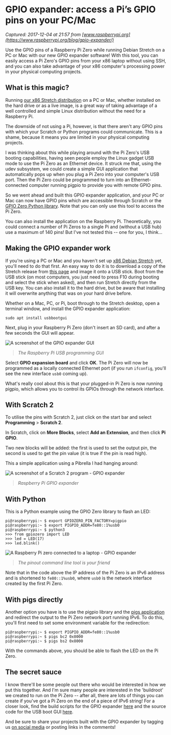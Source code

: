 # GPIO expander: access a Pi’s GPIO pins on your PC/Mac

_Captured: 2017-12-04 at 21:57 from [www.raspberrypi.org](https://www.raspberrypi.org/blog/gpio-expander/)_

Use the GPIO pins of a Raspberry Pi Zero while running Debian Stretch on a PC or Mac with our new GPIO expander software! With this tool, you can easily access a Pi Zero's GPIO pins from your x86 laptop without using SSH, and you can also take advantage of your x86 computer's processing power in your physical computing projects.

## What is this magic?

Running [our x86 Stretch distribution](https://www.raspberrypi.org/blog/stretch-pcs-macs-raspbian-update/) on a PC or Mac, whether installed on the hard drive or as a live image, is a great way of taking advantage of a well controlled and simple Linux distribution without the need for a Raspberry Pi.

The downside of not using a Pi, however, is that there aren't any GPIO pins with which your Scratch or Python programs could communicate. This is a shame, because it means you are limited in your physical computing projects.

I was thinking about this while playing around with the Pi Zero's USB booting capabilities, having seen people employ the Linux gadget USB mode to use the Pi Zero as an Ethernet device. It struck me that, using the udev subsystem, we could create a simple GUI application that automatically pops up when you plug a Pi Zero into your computer's USB port. Then the Pi Zero could be programmed to turn into an Ethernet-connected computer running pigpio to provide you with remote GPIO pins.

So we went ahead and built this GPIO expander application, and your PC or Mac can now have GPIO pins which are accessible through Scratch or the [GPIO Zero Python library](https://www.raspberrypi.org/blog/gpio-zero-update/). Note that you can only use this tool to access the Pi Zero.

You can also install the application on the Raspberry Pi. Theoretically, you could connect a number of Pi Zeros to a single Pi and (without a USB hub) use a maximum of 140 pins! But I've not tested this -- one for you, I think…

## Making the GPIO expander work

If you're using a PC or Mac and you haven't set up [x86 Debian Stretch](https://www.raspberrypi.org/blog/stretch-pcs-macs-raspbian-update/) yet, you'll need to do that first. An easy way to do it is to download a copy of the Stretch release from [this page](https://www.raspberrypi.org/downloads/raspberry-pi-desktop/) and image it onto a USB stick. Boot from the USB stick (on most computers, you just need to press F10 during booting and select the stick when asked), and then run Stretch directly from the USB key. You can also install it to the hard drive, but be aware that installing it will overwrite anything that was on your hard drive before.

Whether on a Mac, PC, or Pi, boot through to the Stretch desktop, open a terminal window, and install the GPIO expander application:
    
    
    sudo apt install usbbootgui

Next, plug in your Raspberry Pi Zero (don't insert an SD card), and after a few seconds the GUI will appear.

![A screenshot of the GPIO expander GUI](https://www.raspberrypi.org/app/uploads/2017/11/2017-11-22-095856_1920x1200_scrot.png)

> _The Raspberry Pi USB programming GUI_

Select **GPIO expansion board** and click **OK**. The Pi Zero will now be programmed as a locally connected Ethernet port (if you run `ifconfig`, you'll see the new interface `usb0` coming up).

What's really cool about this is that your plugged-in Pi Zero is now running pigpio, which allows you to control its GPIOs through the network interface.

## With Scratch 2

To utilise the pins with Scratch 2, just click on the start bar and select **Programming** > **Scratch 2**.

In Scratch, click on **More Blocks**, select **Add an Extension**, and then click **Pi GPIO**.

Two new blocks will be added: the first is used to set the output pin, the second is used to get the pin value (it is true if the pin is read high).

This a simple application using a Pibrella I had hanging around:

![A screenshot of a Scratch 2 program - GPIO expander](https://www.raspberrypi.org/app/uploads/2017/11/2017-11-20-163351_1920x1200_scrot.png)

> _Raspberry Pi GPIO expander_

## With Python

This is a Python example using the GPIO Zero library to flash an LED:
    
    
    pi@raspberrypi:~ $ export GPIOZERO_PIN_FACTORY=pigpio
    pi@raspberrypi:~ $ export PIGPIO_ADDR=fe80::1%usb0
    pi@raspberrypi:~ $ python3
    >>> from gpiozero import LED
    >>> led = LED(17)
    >>> led.blink()

![A Raspberry Pi zero connected to a laptop - GPIO expander](https://www.raspberrypi.org/app/uploads/2017/11/IMG_20171127_164539-1440x1080.jpg)

> _The pinout command line tool is your friend_

Note that in the code above the IP address of the Pi Zero is an IPv6 address and is shortened to `fe80::1%usb0`, where `usb0` is the network interface created by the first Pi Zero.

## With pigs directly

Another option you have is to use the pigpio library and the [pigs application](http://abyz.me.uk/rpi/pigpio/pigs.html) and redirect the output to the Pi Zero network port running IPv6. To do this, you'll first need to set some environment variable for the redirection:
    
    
    pi@raspberrypi:~ $ export PIGPIO_ADDR=fe80::1%usb0
    pi@raspberrypi:~ $ pigs bc2 0x8000
    pi@raspberrypi:~ $ pigs bs2 0x8000

With the commands above, you should be able to flash the LED on the Pi Zero.

## The secret sauce

I know there'll be some people out there who would be interested in how we put this together. And I'm sure many people are interested in the 'buildroot' we created to run on the Pi Zero -- after all, there are lots of things you can create if you've got a Pi Zero on the end of a piece of IPv6 string! For a closer look, find the build scripts for the GPIO expander [here](https://github.com/raspberrypi/gpioexpander) and the source code for the USB boot GUI [here](https://github.com/raspberrypi/usbbootgui).

And be sure to share your projects built with the GPIO expander by tagging us [on social media](https://www.raspberrypi.org/blog/connecting-raspberry-pi-social/) or posting links in the comments!
